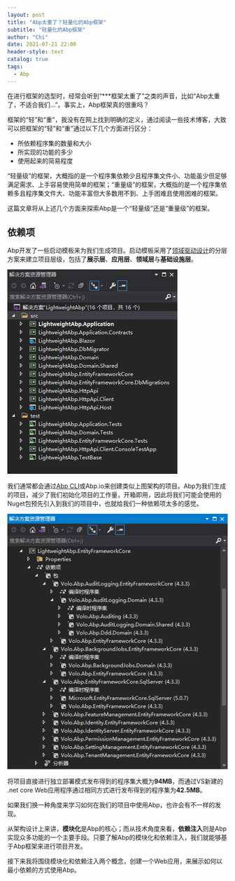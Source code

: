 ```yaml
---
layout: post
title: "Abp太重了？轻量化的Abp框架"
subtitle: "轻量化的Abp框架"
author: "Chi"
date: 2021-07-21 22:00
header-style: text
catalog: true
tags:
  - Abp
---
```



在进行框架的选型时，经常会听到“***框架太重了”之类的声音，比如“Abp太重了，不适合我们...”。事实上，Abp框架真的很重吗？

框架的“轻”和“重”，我没有在网上找到明确的定义，通过阅读一些技术博客，大致可以把框架的“轻”和“重”通过以下几个方面进行区分：

- 所依赖程序集的数量和大小
- 所实现的功能的多少
- 使用起来的简易程度

“轻量级”的框架，大概指的是一个程序集依赖少且程序集文件小、功能虽少但足够满足需求、上手容易使用简单的框架；“重量级”的框架，大概指的是一个程序集依赖多且程序集文件大、功能丰富但大多数用不到、上手困难且使用困难的框架。

这篇文章将从上述几个方面来探索Abp是一个“轻量级”还是“重量级”的框架。

## 依赖项

Abp开发了一些启动模板来为我们生成项目。启动模板采用了[领域驱动设计](https://docs.abp.io/en/abp/latest/Domain-Driven-Design)的分层方案来建立项目层级，包括了**展示层**、**应用层**、**领域层**与**基础设施层**。

![Architecture](/img/in-post/2021-07-22-Lightweight-Abp/Architecture.png)

我们通常都会通过[Abp CLI](https://docs.abp.io/en/abp/latest/CLI)或Abp.io来创建类似上图架构的项目。Abp为我们生成的项目，减少了我们初始化项目的工作量，开箱即用，因此将我们可能会使用的Nuget包预先引入到我们的项目中，也就给我们一种依赖项太多的感觉。

![Dependency](/img/in-post/2021-07-22-Lightweight-Abp/Dependency.png)

将项目直接进行独立部署模式发布得到的程序集大概为**94MB**，而通过VS新建的 .net core Web应用程序通过相同方式进行发布得到的程序集为**42.5MB**。

如果我们换一种角度来学习如何在我们的项目中使用Abp，也许会有不一样的发现。

从架构设计上来讲，**模块化**是Abp的核心；而从技术角度来看，**依赖注入**则是Abp实现众多功能的一个主要手段。只要了解Abp的模块化和依赖注入，我们就能够基于Abp框架来进行项目开发。

接下来我将围绕模块化和依赖注入两个概念，创建一个Web应用，来展示如何以最小依赖的方式使用Abp。
